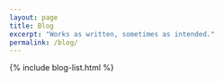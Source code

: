 ```yaml
---
layout: page
title: Blog
excerpt: "Works as written, sometimes as intended."
permalink: /blog/
---
```


{% include blog-list.html %}